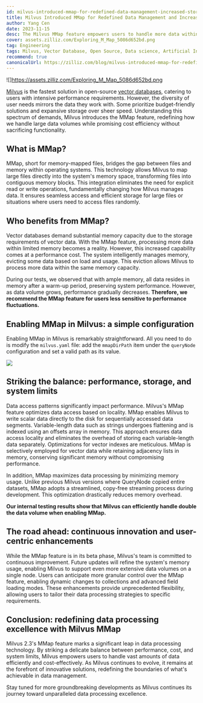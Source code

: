 ```yaml
---
id: milvus-introduced-mmap-for-redefined-data-management-increased-storage-capability.md
title: Milvus Introduced MMap for Redefined Data Management and Increased Storage Capability
author: Yang Cen
date: 2023-11-15
desc: The Milvus MMap feature empowers users to handle more data within limited memory, striking a delicate balance between performance, cost, and system limits.
cover: assets.zilliz.com/Exploring_M_Map_5086d652bd.png
tag: Engineering
tags: Milvus, Vector Database, Open Source, Data science, Artificial Intelligence, Vector Management, MMap, Data Management, Vector Embeddings
recommend: true
canonicalUrl: https://zilliz.com/blog/milvus-introduced-mmap-for-redefined-data-management-increased-storage-capability
---
```


![]https://assets.zilliz.com/Exploring_M_Map_5086d652bd.png

[Milvus](https://zilliz.com/what-is-milvus) is the fastest solution in open-source [vector databases](https://zilliz.com/blog/what-is-a-real-vector-database), catering to users with intensive performance requirements. However, the diversity of user needs mirrors the data they work with. Some prioritize budget-friendly solutions and expansive storage over sheer speed. Understanding this spectrum of demands, Milvus introduces the MMap feature, redefining how we handle large data volumes while promising cost efficiency without sacrificing functionality.

## What is MMap?

MMap, short for memory-mapped files, bridges the gap between files and memory within operating systems. This technology allows Milvus to map large files directly into the system's memory space, transforming files into contiguous memory blocks. This integration eliminates the need for explicit read or write operations, fundamentally changing how Milvus manages data. It ensures seamless access and efficient storage for large files or situations where users need to access files randomly.

## Who benefits from MMap?

Vector databases demand substantial memory capacity due to the storage requirements of vector data. With the MMap feature, processing more data within limited memory becomes a reality. However, this increased capability comes at a performance cost. The system intelligently manages memory, evicting some data based on load and usage. This eviction allows Milvus to process more data within the same memory capacity.

During our tests, we observed that with ample memory, all data resides in memory after a warm-up period, preserving system performance. However, as data volume grows, performance gradually decreases. **Therefore, we recommend the MMap feature for users less sensitive to performance fluctuations.**

## Enabling MMap in Milvus: a simple configuration

Enabling MMap in Milvus is remarkably straightforward. All you need to do is modify the `milvus.yaml` file: add the `mmapDirPath` item under the `queryNode` configuration and set a valid path as its value.

![](https://assets.zilliz.com/enabling_mmap_a2df88276b.png)

## Striking the balance: performance, storage, and system limits

Data access patterns significantly impact performance. Milvus's MMap feature optimizes data access based on locality. MMap enables Milvus to write scalar data directly to the disk for sequentially accessed data segments. Variable-length data such as strings undergoes flattening and is indexed using an offsets array in memory. This approach ensures data access locality and eliminates the overhead of storing each variable-length data separately. Optimizations for vector indexes are meticulous. MMap is selectively employed for vector data while retaining adjacency lists in memory, conserving significant memory without compromising performance.

In addition, MMap maximizes data processing by minimizing memory usage. Unlike previous Milvus versions where QueryNode copied entire datasets, MMap adopts a streamlined, copy-free streaming process during development. This optimization drastically reduces memory overhead.

**Our internal testing results show that Milvus can efficiently handle double the data volume when enabling MMap.**

## The road ahead: continuous innovation and user-centric enhancements

While the MMap feature is in its beta phase, Milvus's team is committed to continuous improvement. Future updates will refine the system's memory usage, enabling Milvus to support even more extensive data volumes on a single node. Users can anticipate more granular control over the MMap feature, enabling dynamic changes to collections and advanced field loading modes. These enhancements provide unprecedented flexibility, allowing users to tailor their data processing strategies to specific requirements.

## Conclusion: redefining data processing excellence with Milvus MMap

Milvus 2.3's MMap feature marks a significant leap in data processing technology. By striking a delicate balance between performance, cost, and system limits, Milvus empowers users to handle vast amounts of data efficiently and cost-effectively. As Milvus continues to evolve, it remains at the forefront of innovative solutions, redefining the boundaries of what's achievable in data management.

Stay tuned for more groundbreaking developments as Milvus continues its journey toward unparalleled data processing excellence.

